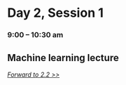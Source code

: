 # Day 2, Session 1
### 9:00 – 10:30 am

## Machine learning lecture











[*Forward to 2.2 >>*](2.2.md)
